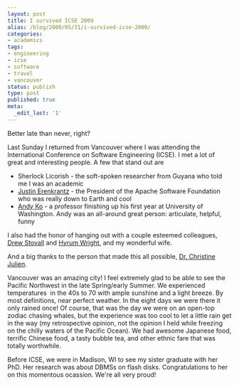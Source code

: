 ```yaml
---
layout: post
title: I survived ICSE 2009
alias: /blog/2009/05/31/i-survived-icse-2009/
categories:
- academics
tags:
- engineering
- icse
- software
- travel
- vancouver
status: publish
type: post
published: true
meta:
  _edit_last: '1'
---
```

Better late than never, right?

Last Sunday I returned from Vancouver where I was attending the International Conference on Software Engineering (ICSE). I met a lot of great and interesting people. A few that stand out are

 * Sherlock Licorish - the soft-spoken researcher from Guyana who told me I was an academic
 * <a title="Justin Erenkrantz -- UCI student and ASF pres" href="https://www.erenkrantz.com/" target="_blank">Justin Erenkrantz</a> - the President of the Apache Software Foundation who was really down to Earth and cool
 * <a title="Andy Ko -- CMU student to UW prof" href="https://faculty.washington.edu/ajko/" target="_blank">Andy Ko</a> - a professor finishing up his first year at University of Washington. Andy was an all-around great person: articulate, helpful, funny

I also had the honor of hanging out with a couple esteemed colleagues, <a title="Drew Stovall" href="https://www.dstovall.com" target="_blank">Drew Stovall</a> and <a title="Hyrum Wright" href="https://www.hyrumwright.org" target="_blank">Hyrum Wright</a>, and my wonderful wife.

And a big thanks to the person that made this all possible, <a title="Christine's awesomely outdated page :)" href="https://users.ece.utexas.edu/~julien/" target="_blank">Dr. Christine Julien</a>.

Vancouver was an amazing city! I feel extremely glad to be able to see the Pacific Northwest in the late Spring/early Summer. We experienced temperatures  in the 40s to 70 with ample sunshine and a light breeze. By most definitions, near perfect weather. In the eight days we were there it only rained once! Of course, that was the day we were on an open-top zodiac chasing whales, but the experience was too cool to let a little rain get in the way (my retrospective opinion, not the opinion I held while freezing on the chilly waters of the Pacific Ocean). We had awesome Japanese food, terrific Chinese food, a tasty bubble tea, and other ethnic fare that was totally worthwhile.

Before ICSE, we were in Madison, WI to see my sister graduate with her PhD. Her research was about DBMSs on flash disks. Congratulations to her on this momentous ocassion. We're all very proud!
